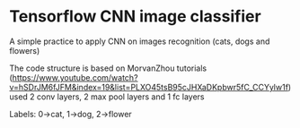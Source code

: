 # Tensorflow CNN image classifier</br>
A simple practice to apply CNN on images recognition (cats, dogs and flowers)

The code structure is based on MorvanZhou tutorials (https://www.youtube.com/watch?v=hSDrJM6fJFM&index=19&list=PLXO45tsB95cJHXaDKpbwr5fC_CCYylw1f)
used 2 conv layers, 2 max pool layers and 1 fc layers 

Labels: 0->cat, 1->dog, 2->flower
